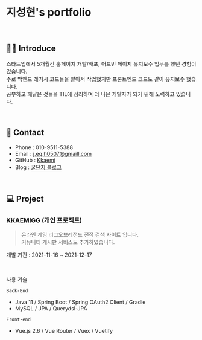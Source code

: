 # 지성현's portfolio

<br>

## 💁‍♂️ Introduce
스타트업에서 5개월간 홈페이지 개발/배포, 어드민 페이지 유지보수 업무를 했던 경험이 있습니다.   
주로 백엔드 레거시 코드들을 맡아서 작업했지만 프론트엔드 코드도 같이 유지보수 했습니다.  
공부하고 깨달은 것들을 TIL에 정리하며 더 나은 개발자가 되기 위해 노력하고 있습니다.

<br>

## 📒 Contact
- Phone : 010-9511-5388
- Email : j.eq.h0507@gmaill.com
- GitHub : [Kkaemi](https://github.com/Kkaemi)
- Blog : [꿀단지 블로그](https://h-kkaemi.tistory.com/)

<!-- ## 🛠 Skills

Main Skills
- Java, Spring Boot, JPA, Querydsl-JPA, MySQL

Learning
- Javascript, Typescript, NestJS

Collaboration Tool
- git, GitHub

<br>

## 🧑‍💻 Experience

(주)페이셜코리아 2021-04 ~ 2021-09 (5개월)  
백엔드 개발자

* 홈페이지 제작 2021-04 ~ 2021-05
  + [홈페이지](https://www.splitsypay.com/)
  + 디자이너분과 협업을 위해 vue.js를 사용해 프론트 엔드 개발
  + 문의사항 작성 시 Slack, SMS를 통해 문의사항 관리팀에게 알림 전송되도록 구현

* 어드민 페이지 유지보수 2021-05 ~ 2021-09
  + 회원 리스트 API mybatis => JPA 기술 변경으로 데이터를 보다 더 객체지향적으로 다룰 수 있도록 수정
  + 회원 상세 정보창을 Vuex 상태관리를 활용해 모듈화 시켜서 다른 메뉴에서도 열람 가능하게 수정
  + Vuetify를 활용한 레이아웃 구성 -->

<br>

## 💻 Project

### [KKAEMIGG](https://github.com/Kkaemi/kkaemiGG-api) (개인 프로젝트)
> 온라인 게임 리그오브레전드 전적 검색 사이트 입니다.  
> 커뮤니티 게시판 서비스도 추가하였습니다.

개발 기간 : 2021-11-16 ~ 2021-12-17

<br>

사용 기술

`Back-End`
  + Java 11 / Spring Boot / Spring OAuth2 Client / Gradle
  + MySQL / JPA / Querydsl-JPA

`Front-end`
  + Vue.js 2.6 / Vue Router / Vuex / Vuetify

<!-- ### [my-blog-api](https://github.com/Kkaemi/my-blog-api) (개인 프로젝트)
> 개인 블로그 api입니다.

개발 기간 : 2021-08-16 ~ 2021-10-21

<br>

사용 기술
  + Typescript / NestJS
  + MySQL / TypeORM -->
